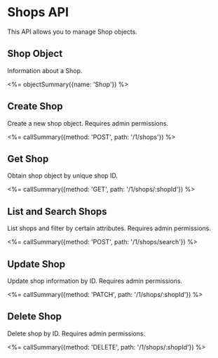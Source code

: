 # Shops API

This API allows you to manage Shop objects.

## Shop Object

Information about a Shop.

<%= objectSummary({name: 'Shop'}) %>

## Create Shop

Create a new shop object. Requires admin permissions.

<%= callSummary({method: 'POST', path: '/1/shops'}) %>

## Get Shop

Obtain shop object by unique shop ID.

<%= callSummary({method: 'GET', path: '/1/shops/:shopId'}) %>

## List and Search Shops

List shops and filter by certain attributes. Requires admin permissions.

<%= callSummary({method: 'POST', path: '/1/shops/search'}) %>

## Update Shop

Update shop information by ID. Requires admin permissions.

<%= callSummary({method: 'PATCH', path: '/1/shops/:shopId'}) %>

## Delete Shop

Delete shop by ID. Requires admin permissions.

<%= callSummary({method: 'DELETE', path: '/1/shops/:shopId'}) %>
